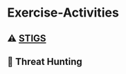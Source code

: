 # <a>Exercise-Activities</a>
## ⚠️ [STIGS](https://github.com/Cwillii82/Exercise-Activities/blob/main/STIGS)
## 🚨 Threat Hunting
